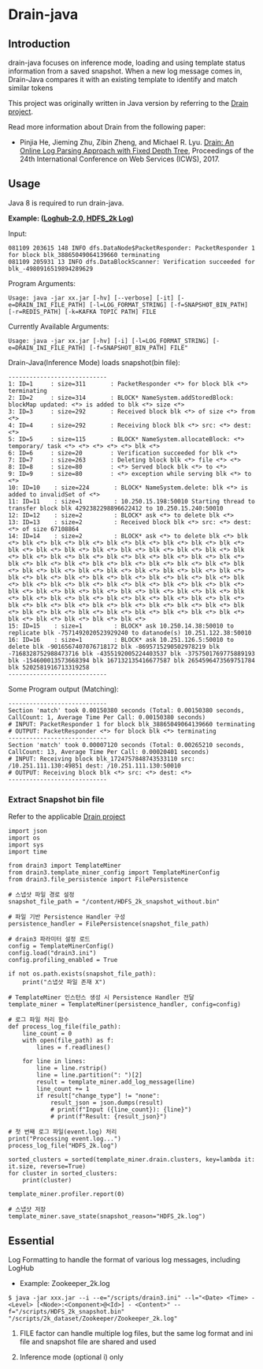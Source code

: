 # Drain-java


## Introduction

drain-java focuses on inference mode, loading and using template status information from a saved snapshot. When a new log message comes in, Drain-Java compares it with an existing template to identify and match similar tokens

This project was originally written in Java version by referring to the [Drain project](https://github.com/logpai/Drain3).

Read more information about Drain from the following paper:
- Pinjia He, Jieming Zhu, Zibin Zheng, and Michael R. Lyu. [Drain: An Online Log Parsing Approach with Fixed Depth Tree](https://jiemingzhu.github.io/pub/pjhe_icws2017.pdf), Proceedings of the 24th International Conference on Web Services (ICWS), 2017.
 
## Usage

Java 8 is required to run drain-java.

**Example: ([Loghub-2.0, HDFS_2k Log](https://github.com/logpai/loghub-2.0))**

Input:

```
081109 203615 148 INFO dfs.DataNode$PacketResponder: PacketResponder 1 for block blk_38865049064139660 terminating
081109 205931 13 INFO dfs.DataBlockScanner: Verification succeeded for blk_-4980916519894289629
```

Program Arguments:

```
Usage: java -jar xx.jar [-hv] [--verbose] [-it] [-e=DRAIN_INI_FILE_PATH] [-l=LOG_FORMAT_STRING] [-f=SNAPSHOT_BIN_PATH] [-r=REDIS_PATH] [-k=KAFKA TOPIC PATH] FILE
```

Currently Available Arguments: 

```
Usage: java -jar xx.jar [-hv] [-i] [-l=LOG_FORMAT_STRING] [-e=DRAIN_INI_FILE_PATH] [-f=SNAPSHOT_BIN_PATH] FILE"
```

Drain-Java(Inference Mode) loads snapshot(bin file):

```
----------------------------
1: ID=1     : size=311       : PacketResponder <*> for block blk <*> terminating
2: ID=2     : size=314       : BLOCK* NameSystem.addStoredBlock: blockMap updated: <*> is added to blk <*> size <*>
3: ID=3     : size=292       : Received block blk <*> of size <*> from <*>
4: ID=4     : size=292       : Receiving block blk <*> src: <*> dest: <*>
5: ID=5     : size=115       : BLOCK* NameSystem.allocateBlock: <*> temporary/ task <*> <*> <*> <*> <*> blk <*>
6: ID=6     : size=20        : Verification succeeded for blk <*>
7: ID=7     : size=263       : Deleting block blk <*> file <*> <*>
8: ID=8     : size=80        : <*> Served block blk <*> to <*>
9: ID=9     : size=80        : <*> exception while serving blk <*> to <*>
10: ID=10    : size=224       : BLOCK* NameSystem.delete: blk <*> is added to invalidSet of <*>
11: ID=11    : size=1         : 10.250.15.198:50010 Starting thread to transfer block blk 4292382298896622412 to 10.250.15.240:50010
12: ID=12    : size=2         : BLOCK* ask <*> to delete blk <*>
13: ID=13    : size=2         : Received block blk <*> src: <*> dest: <*> of size 67108864
14: ID=14    : size=2         : BLOCK* ask <*> to delete blk <*> blk <*> blk <*> blk <*> blk <*> blk <*> blk <*> blk <*> blk <*> blk <*> blk <*> blk <*> blk <*> blk <*> blk <*> blk <*> blk <*> blk <*> blk <*> blk <*> blk <*> blk <*> blk <*> blk <*> blk <*> blk <*> blk <*> blk <*> blk <*> blk <*> blk <*> blk <*> blk <*> blk <*> blk <*> blk <*> blk <*> blk <*> blk <*> blk <*> blk <*> blk <*> blk <*> blk <*> blk <*> blk <*> blk <*> blk <*> blk <*> blk <*> blk <*> blk <*> blk <*> blk <*> blk <*> blk <*> blk <*> blk <*> blk <*> blk <*> blk <*> blk <*> blk <*> blk <*> blk <*> blk <*> blk <*> blk <*> blk <*> blk <*> blk <*> blk <*> blk <*> blk <*> blk <*> blk <*> blk <*> blk <*> blk <*> blk <*> blk <*> blk <*> blk <*> blk <*> blk <*> blk <*> blk <*> blk <*> blk <*> blk <*> blk <*> blk <*> blk <*> blk <*> blk <*> blk <*> blk <*> blk <*> blk <*> blk <*>
15: ID=15    : size=1         : BLOCK* ask 10.250.14.38:50010 to replicate blk -7571492020523929240 to datanode(s) 10.251.122.38:50010
16: ID=16    : size=1         : BLOCK* ask 10.251.126.5:50010 to delete blk -9016567407076718172 blk -8695715290502978219 blk -7168328752988473716 blk -4355192005224403537 blk -3757501769775889193 blk -154600013573668394 blk 167132135416677587 blk 2654596473569751784 blk 5202581916713319258
----------------------------
```

Some Program output (Matching):

```
----------------------------
Section 'match' took 0.00150380 seconds (Total: 0.00150380 seconds, CallCount: 1, Average Time Per Call: 0.00150380 seconds)
# INPUT: PacketResponder 1 for block blk_38865049064139660 terminating
# OUTPUT: PacketResponder <*> for block blk <*> terminating
----------------------------
Section 'match' took 0.00007120 seconds (Total: 0.00265210 seconds, CallCount: 13, Average Time Per Call: 0.00020401 seconds)
# INPUT: Receiving block blk_1724757848743533110 src: /10.251.111.130:49851 dest: /10.251.111.130:50010
# OUTPUT: Receiving block blk <*> src: <*> dest: <*>
----------------------------
```


### Extract Snapshot bin file

Refer to the applicable [Drain project](https://github.com/logpai/Drain3)

```
import json
import os
import sys
import time

from drain3 import TemplateMiner
from drain3.template_miner_config import TemplateMinerConfig
from drain3.file_persistence import FilePersistence

# 스냅샷 파일 경로 설정
snapshot_file_path = "/content/HDFS_2k_snapshot_without.bin"

# 파일 기반 Persistence Handler 구성
persistence_handler = FilePersistence(snapshot_file_path)

# drain3 파라미터 설정 로드
config = TemplateMinerConfig()
config.load("drain3.ini")
config.profiling_enabled = True

if not os.path.exists(snapshot_file_path):
    print("스냅샷 파일 존재 X")

# TemplateMiner 인스턴스 생성 시 Persistence Handler 전달
template_miner = TemplateMiner(persistence_handler, config=config)

# 로그 파일 처리 함수
def process_log_file(file_path):
    line_count = 0
    with open(file_path) as f:
        lines = f.readlines()

    for line in lines:
        line = line.rstrip()
        line = line.partition(": ")[2]
        result = template_miner.add_log_message(line)
        line_count += 1
        if result["change_type"] != "none":
            result_json = json.dumps(result)
            # print(f"Input ({line_count}): {line}")
            # print(f"Result: {result_json}")

# 첫 번째 로그 파일(event.log) 처리
print("Processing event.log...")
process_log_file("HDFS_2k.log")

sorted_clusters = sorted(template_miner.drain.clusters, key=lambda it: it.size, reverse=True)
for cluster in sorted_clusters:
    print(cluster)

template_miner.profiler.report(0)

# 스냅샷 저장
template_miner.save_state(snapshot_reason="HDFS_2k.log")
```

## Essential

Log Formatting to handle the format of various log messages, including LogHub

* Example: Zookeeper_2k.log

```
$ java -jar xxx.jar --i --e="/scripts/drain3.ini" --l="<Date> <Time> - <Level> [<Node>:<Component>@<Id>] - <Content>" --f="/scripts/HDFS_2k_snapshot.bin" "/scripts/2k_dataset/Zookeeper/Zookeeper_2k.log"
```

1. FILE factor can handle multiple log files, but the same log format and ini file and snapshot file are shared and used

2. Inference mode (optional i) only